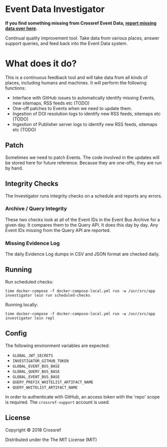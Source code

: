 # Event Data Investigator

**If you find something missing from Crossref Event Data, [report missing data over here](https://github.com/CrossRef/event-data-enquiries/issues).**

Continual quality improvement tool. Take data from various places, answer support queries, and feed back into the Event Data system.

# What does it do?

This is a continuous feedback tool and will take data from all kinds of places, including humans and machines. It will perform the following functions:

 - Interface with GitHub issues to automatically identify missing Events, new sitemaps, RSS feeds etc (TODO)
 - One-off patches to Events when we need to update them.
 - Ingestion of DOI resolution logs to identify new RSS feeds, sitemaps etc (TODO)
 - Ingestion of Publisher server logs to identify new RSS feeds, sitemaps etc (TODO)

## Patch

Sometimes we need to patch Events. The code involved in the updates will be stored here for future reference. Because they are one-offs, they are run by hand.

## Integrity Checks

The Investigator runs integrity checks on a schedule and reports any errors.

### Archive / Query Integrity

These two checks look at all of the Event IDs in the Event Bus Archive for a given day. It compares them to the Query API. It does this day by day. Any Event IDs missing from the Query API are reported.

### Missing Evidence Log

The daily Evidence Log dumps in CSV and JSON format are checked daily.

## Running

Run scheduled checks:

    time docker-compose -f docker-compose-local.yml run -w /usr/src/app investigator lein run scheduled-checks

Running locally:

    time docker-compose -f docker-compose-local.yml run -w /usr/src/app investigator lein repl

## Config

The following environment variables are expected:

 - `GLOBAL_JWT_SECRETS`
 - `INVESTIGATOR_GITHUB_TOKEN`
 - `GLOBAL_EVENT_BUS_BASE`
 - `GLOBAL_QUERY_BUS_BASE`
 - `GLOBAL_EVENT_BUS_BASE`
 - `QUERY_PREFIX_WHITELIST_ARTIFACT_NAME`
 - `QUERY_WHITELIST_ARTIFACT_NAME`

In order to authenticate with GitHub, an access token with the 'repo' scope is required. The `crossref-support` account is used.

## License

Copyright © 2018 Crossref

Distributed under the The MIT License (MIT)
